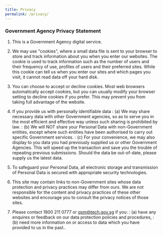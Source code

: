 ```yaml
---
title: Privacy
permalink: /privacy/
---
```


### **Government Agency Privacy Statement**

1. This is a Government Agency digital service. 

2. We may use "cookies", where a small data file is sent to your browser to store and track information about you when you enter our websites. The cookie is used to track information such as the number of users and their frequency of use, profiles of users and their preferred sites. While this cookie can tell us when you enter our sites and which pages you visit, it cannot read data off your hard disk.

3. You can choose to accept or decline cookies. Most web browsers automatically accept cookies, but you can usually modify your browser setting to decline cookies if you prefer. This may prevent you from taking full advantage of the website.  

4. If you provide us with personally identifiable data
: (a) We may share necessary data with other Government agencies, so as to serve you in the most efficient and effective way unless such sharing is prohibited by law.
: (b) We will NOT share your Personal Data with non-Government entities, except where such entities have been authorised to carry out specific Government services.
: (c) For your convenience, we may also display to you data you had previously supplied us or other Government Agencies.  This will speed up the transaction and save you the trouble of repeating previous submissions. Should the data be out-of-date, please supply us the latest data.

5. To safeguard your Personal Data, all electronic storage and transmission of Personal Data is secured with appropriate security technologies.

6. This site may contain links to non-Government sites whose data protection and privacy practices may differ from ours.  We are not responsible for the content and privacy practices of these other websites and encourage you to consult the privacy notices of those sites.

7. Please contact 1800 211 0777 or [qsm@tech.gov.sg](mailto:qsm@tech.gov.sg) if you: 
: (a) have any enquires or feedback on our data protection policies and procedures,
: (b) need more information on or access to data which you have provided to us in the past..
